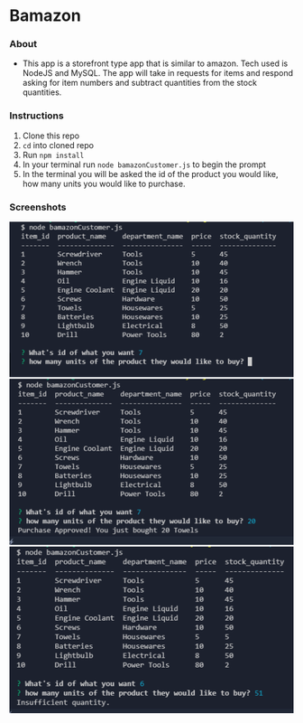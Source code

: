 # Bamazon

### About

- This app is a storefront type app that is similar to amazon. Tech used is NodeJS and MySQL. The app will take in requests for items and respond asking for item numbers and subtract quantities from the stock quantities.

### Instructions

1. Clone this repo
2. `cd` into cloned repo
3. Run `npm install`
4. In your terminal run `node bamazonCustomer.js` to begin the prompt
5. In the terminal you will be asked the id of the product you would like, how many units you would like to purchase.

### Screenshots

![image1](/images/bamazon1.png)
![image1](/images/bamazon2.png)
![image1](/images/bamazon3.png)
